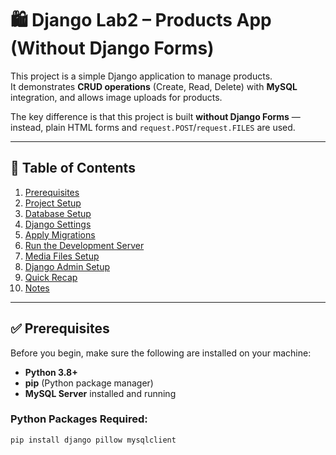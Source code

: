 # 🛍️ Django Lab2 – Products App (Without Django Forms)

This project is a simple Django application to manage products.  
It demonstrates **CRUD operations** (Create, Read, Delete) with **MySQL** integration, and allows image uploads for products.  

The key difference is that this project is built **without Django Forms** — instead, plain HTML forms and `request.POST`/`request.FILES` are used.

---

## 📖 Table of Contents
1. [Prerequisites](#-prerequisites)  
2. [Project Setup](#-project-setup)  
3. [Database Setup](#-database-setup)  
4. [Django Settings](#-django-settings)  
5. [Apply Migrations](#-apply-migrations)  
6. [Run the Development Server](#-run-the-development-server)  
7. [Media Files Setup](#-media-files-setup)  
8. [Django Admin Setup](#-django-admin-setup)  
9. [Quick Recap](#-quick-recap)  
10. [Notes](#-notes)  

---

## ✅ Prerequisites

Before you begin, make sure the following are installed on your machine:

- **Python 3.8+**  
- **pip** (Python package manager)  
- **MySQL Server** installed and running  

### Python Packages Required:
```bash
pip install django pillow mysqlclient
